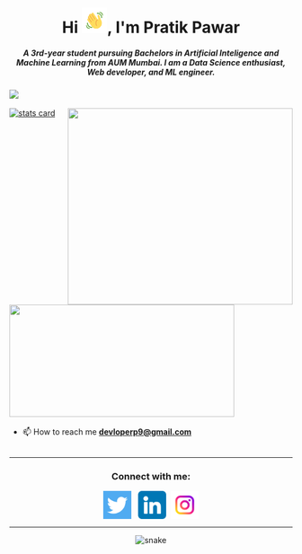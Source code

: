 <h1 align="center">Hi <img src="https://github.com/Pratik-Ai/images-dev/blob/main/wave.gif" 
         alt="Waving hand animated gif"
         height="45"
         width="45" />, I'm Pratik Pawar</h1>
<h5 align="center">
A 3rd-year student pursuing Bachelors in Artificial Inteligence and Machine Learning from AUM Mumbai. I am a Data Science enthusiast, Web developer, and ML engineer. 
</h5>
<p align="left"> <img src="https://komarev.com/ghpvc/?username=Pratik-Ai&color=07f1f5" /> </p>
<p>
<a align= "center" href="https://github.com/Pratik-Ai">
<img alt= "stats card" width="400" src="https://github-readme-streak-stats.herokuapp.com?user=Pratik-Ai&theme=vue-dark&date_format=j%20M%5B%20Y%5D">
<img align="right" height="350" width="400" src="https://github.com/Pratik-Ai/images-dev/blob/main/devloper.gif" /> </a>
</p>
<img height="200px" width="400" src="https://github-readme-stats.vercel.app/api?username=Pratik-Ai&show_icons=true&theme=synthwave" />


- 📫 How to reach me **devloperp9@gmail.com**
<br><br>
<hr>

<h3 align="center">Connect with me:</h3>
<p align="center">
<a href="https://twitter.com/Pratik21839420" target="blank"><img align="center" src="https://github.com/Pratik-Ai/images-dev/blob/main/twi.png" alt="Pratik21839420"  width="50" /></a> &nbsp;
<a href="https://www.linkedin.com/in/pratik--pawar/" target="blank"><img align="center" src="https://github.com/Pratik-Ai/images-dev/blob/main/linkedin.png" alt="Pratik Pawar" width="50" /></a>&nbsp;
<a href="https://www.instagram.com/pawarpratik9/" target="blank"><img align="center" src="https://github.com/Pratik-Ai/images-dev/blob/main/instagram.png" alt="pawarpratik9" width="50" /></a>
</p>

<hr>

<p align="center">
  <img src="https://github.com/Pratik-Ai/Pratik-Ai/blob/output/github-contribution-grid-snake.svg" alt="snake"></center>
</p>
